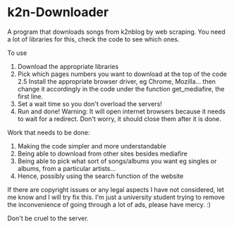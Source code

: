 # k2n-Downloader
A program that downloads songs from k2nblog by web scraping. You need a lot of libraries for this, check the code to see which ones. 


To use
1. Download the appropriate libraries
2. Pick which pages numbers you want to download at the top of the code
2.5 Install the appropriate browser driver, eg Chrome, Mozilla... then change it accordingly in the code under the function get_mediafire, the first line. 
3. Set a wait time so you don't overload the servers! 
3. Run and done!
Warning: It will open internet browsers because it needs to wait for a redirect. Don't worry, it should close them after it is done.

Work that needs to be done:
1. Making the code simpler and more understandable
2. Being able to download from other sites besides mediafire
3. Being able to pick what sort of songs/albums you want eg singles or albums, from a particular artists...
4. Hence, possibly using the search function of the website

If there are copyright issues or any legal aspects I have not considered, let me know and I will try fix this.
I'm just a university student trying to remove the inconvenience of going through a lot of ads, please have mercy.
:)

Don't be cruel to the server.
